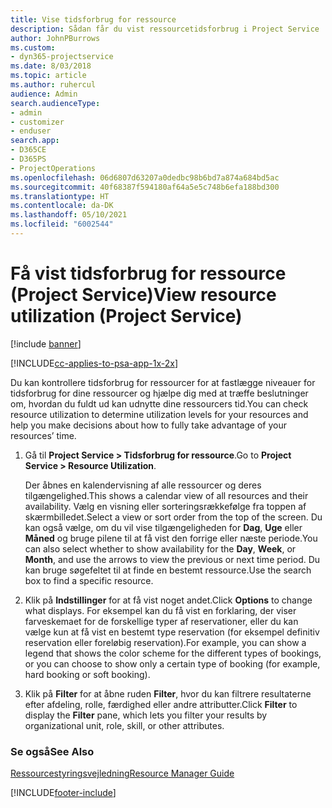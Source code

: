 ```yaml
---
title: Vise tidsforbrug for ressource
description: Sådan får du vist ressourcetidsforbrug i Project Service
author: JohnPBurrows
ms.custom:
- dyn365-projectservice
ms.date: 8/03/2018
ms.topic: article
ms.author: ruhercul
audience: Admin
search.audienceType:
- admin
- customizer
- enduser
search.app:
- D365CE
- D365PS
- ProjectOperations
ms.openlocfilehash: 06d6807d63207a0dedbc98b6bd7a874a684bd5ac
ms.sourcegitcommit: 40f68387f594180af64a5e5c748b6efa188bd300
ms.translationtype: HT
ms.contentlocale: da-DK
ms.lasthandoff: 05/10/2021
ms.locfileid: "6002544"
---
```

# <a name="view-resource-utilization-project-service"></a><span data-ttu-id="be8c5-103">Få vist tidsforbrug for ressource (Project Service)</span><span class="sxs-lookup"><span data-stu-id="be8c5-103">View resource utilization (Project Service)</span></span>

[!include [banner](../includes/psa-now-project-operations.md)]

[!INCLUDE[cc-applies-to-psa-app-1x-2x](../includes/cc-applies-to-psa-app-1x-2x.md)]

<span data-ttu-id="be8c5-104">Du kan kontrollere tidsforbrug for ressourcer for at fastlægge niveauer for tidsforbrug for dine ressourcer og hjælpe dig med at træffe beslutninger om, hvordan du fuldt ud kan udnytte dine ressourcers tid.</span><span class="sxs-lookup"><span data-stu-id="be8c5-104">You can check resource utilization to determine utilization levels for your resources and help you make decisions about how to fully take advantage of your resources’ time.</span></span>  
  
1. <span data-ttu-id="be8c5-105">Gå til **Project Service > Tidsforbrug for ressource**.</span><span class="sxs-lookup"><span data-stu-id="be8c5-105">Go to **Project Service > Resource Utilization**.</span></span> 

     <span data-ttu-id="be8c5-106">Der åbnes en kalendervisning af alle ressourcer og deres tilgængelighed.</span><span class="sxs-lookup"><span data-stu-id="be8c5-106">This shows a calendar view of all resources and their availability.</span></span> <span data-ttu-id="be8c5-107">Vælg en visning eller sorteringsrækkefølge fra toppen af skærmbilledet.</span><span class="sxs-lookup"><span data-stu-id="be8c5-107">Select a view or sort order from the top of the screen.</span></span> <span data-ttu-id="be8c5-108">Du kan også vælge, om du vil vise tilgængeligheden for **Dag**, **Uge** eller **Måned** og bruge pilene til at få vist den forrige eller næste periode.</span><span class="sxs-lookup"><span data-stu-id="be8c5-108">You can also select whether to show availability for the **Day**, **Week**, or **Month**, and use the arrows to view the previous or next time period.</span></span> <span data-ttu-id="be8c5-109">Du kan bruge søgefeltet til at finde en bestemt ressource.</span><span class="sxs-lookup"><span data-stu-id="be8c5-109">Use the search box to find a specific resource.</span></span>      
  
2. <span data-ttu-id="be8c5-110">Klik på **Indstillinger** for at få vist noget andet.</span><span class="sxs-lookup"><span data-stu-id="be8c5-110">Click **Options** to change what displays.</span></span> <span data-ttu-id="be8c5-111">For eksempel kan du få vist en forklaring, der viser farveskemaet for de forskellige typer af reservationer, eller du kan vælge kun at få vist en bestemt type reservation (for eksempel definitiv reservation eller foreløbig reservation).</span><span class="sxs-lookup"><span data-stu-id="be8c5-111">For example, you can show a legend that shows the color scheme for the different types of bookings, or you can choose to show only a certain type of booking (for example, hard booking or soft booking).</span></span>  

3. <span data-ttu-id="be8c5-112">Klik på **Filter** for at åbne ruden **Filter**, hvor du kan filtrere resultaterne efter afdeling, rolle, færdighed eller andre attributter.</span><span class="sxs-lookup"><span data-stu-id="be8c5-112">Click **Filter** to display the **Filter** pane, which lets you filter your results by organizational unit, role, skill, or other attributes.</span></span>  
  
### <a name="see-also"></a><span data-ttu-id="be8c5-113">Se også</span><span class="sxs-lookup"><span data-stu-id="be8c5-113">See Also</span></span>  
 [<span data-ttu-id="be8c5-114">Ressourcestyringsvejledning</span><span class="sxs-lookup"><span data-stu-id="be8c5-114">Resource Manager Guide</span></span>](../psa/resource-manager-guide.md)


[!INCLUDE[footer-include](../includes/footer-banner.md)]